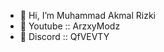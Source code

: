 - 📌 Hi, I’m Muhammad Akmal Rizki
- 🔸 Youtube :: ArzxyModz
- 🔸 Discord :: QfVEVTY

<!---
akmalrizki0102/akmalrizki0102 is a ✨ special ✨ repository because its `README.md` (this file) appears on your GitHub profile.
You can click the Preview link to take a look at your changes.
--->
